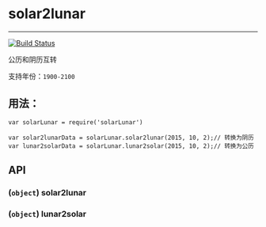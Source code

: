 # solar2lunar
-----

[![Build Status](https://travis-ci.org/yize/solorlunar.svg?branch=master)](https://travis-ci.org/yize/solarlunar)

公历和阴历互转

支持年份：`1900-2100`

## 用法：

```
var solarLunar = require('solarLunar')

var solar2lunarData = solarLunar.solar2lunar(2015, 10, 2);// 转换为阴历
var lunar2solarData = solarLunar.lunar2solar(2015, 10, 2);// 转换为公历
```


## API

### (`object`) solar2lunar

### (`object`) lunar2solar
